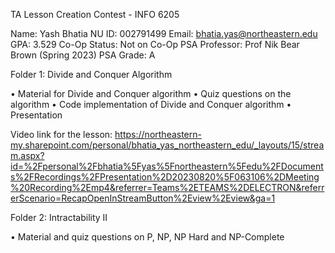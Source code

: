 TA Lesson Creation Contest - INFO 6205

Name: Yash Bhatia
NU ID: 002791499
Email: bhatia.yas@northeastern.edu
GPA: 3.529
Co-Op Status: Not on Co-Op
PSA Professor: Prof Nik Bear Brown (Spring 2023)
PSA Grade: A

Folder 1: Divide and Conquer Algorithm

• Material for Divide and Conquer algorithm
• Quiz questions on the algorithm
• Code implementation of Divide and Conquer algorithm
• Presentation

Video link for the lesson: 
https://northeastern-my.sharepoint.com/personal/bhatia_yas_northeastern_edu/_layouts/15/stream.aspx?id=%2Fpersonal%2Fbhatia%5Fyas%5Fnortheastern%5Fedu%2FDocuments%2FRecordings%2FPresentation%2D20230820%5F063106%2DMeeting%20Recording%2Emp4&referrer=Teams%2ETEAMS%2DELECTRON&referrerScenario=RecapOpenInStreamButton%2Eview%2Eview&ga=1

Folder 2: Intractability II 

• Material and quiz questions on P, NP, NP Hard and NP-Complete
